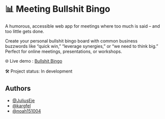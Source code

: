 
# 📊 Meeting Bullshit Bingo

A humorous, accessible web app for meetings where too much is said – and too little gets done.

Create your personal bullshit bingo board with common business buzzwords like “quick win,” “leverage synergies,” or “we need to think big.” Perfect for online meetings, presentations, or workshops.

🌐 Live demo : <a href="https://shitbingo.de:7456" target="_blank">Bullshit Bingo</a>

🛠️ Project status: In development

## Authors

- [@JuliusEje](https://github.com/JuliusEje)
- [@kargfel](https://github.com/kargfel)
- [@noah151004](https://github.com/noah151004)

